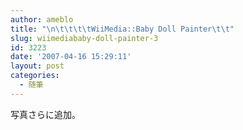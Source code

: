 ```yaml
---
author: ameblo
title: "\n\t\t\t\tWiiMedia::Baby Doll Painter\t\t"
slug: wiimediababy-doll-painter-3
id: 3223
date: '2007-04-16 15:29:11'
layout: post
categories:
  - 随筆
---
```


写真さらに追加。
